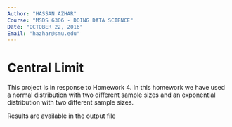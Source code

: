 ```yaml
---
Author: "HASSAN AZHAR"
Course: "MSDS 6306 - DOING DATA SCIENCE"
Date: "OCTOBER 22, 2016"
Email: "hazhar@smu.edu"
---
```


# Central Limit

This project is in response to Homework 4. In this homework we have used a normal distribution with two different sample sizes and an exponential distribution with two different sample sizes. 

Results are available in the output file

